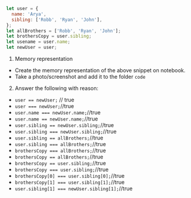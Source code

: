 ```js
let user = {
  name: 'Arya',
  sibling: ['Robb', 'Ryan', 'John'],
};
let allBrothers = ['Robb', 'Ryan', 'John'];
let brothersCopy = user.sibling;
let usename = user.name;
let newUser = user;
```

1. Memory representation

- Create the memory representation of the above snippet on notebook.
- Take a photo/screenshot and add it to the folder `code`

<!-- To add this image here use ![name](./hello.jpg) -->

2. Answer the following with reason:

- `user == newUser;` // true
- `user === newUser;`//true
- `user.name === newUser.name;`//true
- `user.name == newUser.name;`//true
- `user.sibling == newUser.sibling;`//true
- `user.sibling === newUser.sibling;`//true
- `user.sibling == allBrothers;`//true
- `user.sibling === allBrothers;`//true
- `brothersCopy === allBrothers;`//true
- `brothersCopy == allBrothers;`//true
- `brothersCopy == user.sibling;`//true
- `brothersCopy === user.sibling;`//true
- `brothersCopy[0] === user.sibling[0];`//true
- `brothersCopy[1] === user.sibling[1];`//true
- `user.sibling[1] === newUser.sibling[1];`//true
